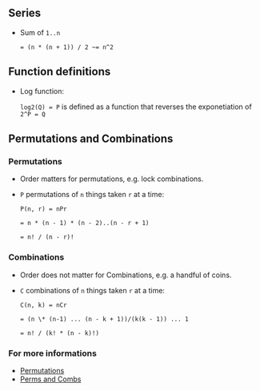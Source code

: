 ## Series

- Sum of `1..n`

    `= (n * (n + 1)) / 2 ~= n^2`

## Function definitions

- Log function:

  `log2(Q) = P` is defined as a function that reverses the exponetiation of `2^P = Q`

## Permutations and Combinations

### Permutations

- Order matters for permutations, e.g. lock combinations.
- `P` permutations of `n` things taken `r` at a time:

  `P(n, r) = nPr`

  `= n * (n - 1) * (n - 2)..(n - r + 1)`

  `= n! / (n - r)!`

### Combinations

- Order does not matter for Combinations, e.g. a handful of coins.
- `C` combinations of `n` things taken `r` at a time:

  `C(n, k) = nCr`

  `= (n \* (n-1) ... (n - k + 1))/(k(k - 1)) ... 1`

  `= n! / (k! * (n - k)!)`

### For more informations

- [Permutations](https://www.tutorsonnet.com/different-formulas-on-permutation-homework-help.php)
- [Perms and Combs](https://medium.com/i-math/combinations-permutations-fa7ac680f0ac)

